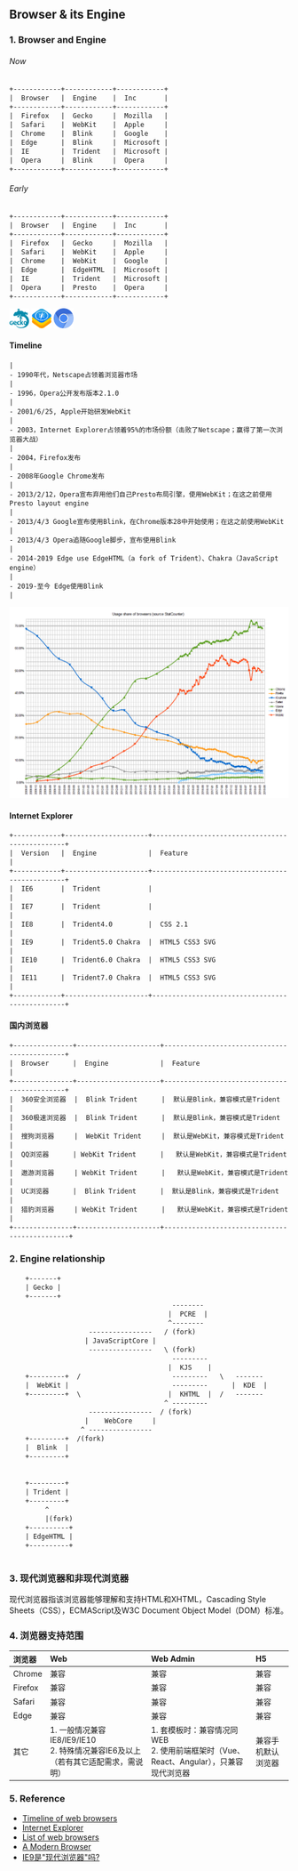 ## Browser & its Engine

### 1. Browser and Engine

###### Now

```
+------------+------------+------------+
|  Browser   |  Engine    |  Inc       |
+------------+------------+------------+
|  Firefox   |  Gecko     |  Mozilla   |
|  Safari    |  WebKit    |  Apple     |
|  Chrome    |  Blink     |  Google    |
|  Edge      |  Blink     |  Microsoft |
|  IE        |  Trident   |  Microsoft |
|  Opera     |  Blink     |  Opera     |
+------------+------------+------------+
```


###### Early

```
+------------+------------+------------+
|  Browser   |  Engine    |  Inc       |
+------------+------------+------------+
|  Firefox   |  Gecko     |  Mozilla   |
|  Safari    |  WebKit    |  Apple     |
|  Chrome    |  WebKit    |  Google    |
|  Edge      |  EdgeHTML  |  Microsoft |
|  IE        |  Trident   |  Microsoft |
|  Opera     |  Presto    |  Opera     |
+------------+------------+------------+
```
<img src="./images/Mozillagecko-logo.svg.png" width="36" height="36" />
<img src="./images/WebKit_logo_(2015).svg.png" width="36" height="36" />
<img src="./images/Chromium_Material_Icon.png" width="36" height="36" />

#### Timeline

```
|
- 1990年代，Netscape占领着浏览器市场
|
- 1996，Opera公开发布版本2.1.0  
|
- 2001/6/25, Apple开始研发WebKit 
|
- 2003，Internet Explorer占领着95%的市场份额（击败了Netscape；赢得了第一次浏览器大战）
|
- 2004，Firefox发布
|
- 2008年Google Chrome发布
| 
- 2013/2/12，Opera宣布弃用他们自己Presto布局引擎，使用WebKit；在这之前使用 Presto layout engine
| 
- 2013/4/3 Google宣布使用Blink，在Chrome版本28中开始使用；在这之前使用WebKit
| 
- 2013/4/3 Opera追随Google脚步，宣布使用Blink
|
- 2014-2019 Edge use EdgeHTML（a fork of Trident）、Chakra（JavaScript engine）
|
- 2019-至今 Edge使用Blink
|
```

![BrowserUsageShare](./images/BrowserUsageShare.png)

#### Internet Explorer

```
+------------+---------------------+------------------------------------------------+
|  Version   |  Engine             |  Feature                                       |
+------------+---------------------+------------------------------------------------+
|  IE6       |  Trident            |                                                |  
|  IE7       |  Trident            |                                                |  
|  IE8       |  Trident4.0         |  CSS 2.1                                       |    
|  IE9       |  Trident5.0 Chakra  |  HTML5 CSS3 SVG                                |
|  IE10      |  Trident6.0 Chakra  |  HTML5 CSS3 SVG                                |
|  IE11      |  Trident7.0 Chakra  |  HTML5 CSS3 SVG                                |
+------------+---------------------+------------------------------------------------+
```

#### 国内浏览器

```
+---------------+---------------------+---------------------------------------------+
|  Browser      |  Engine             |  Feature                                    |
+---------------+---------------------+---------------------------------------------+
|  360安全浏览器  |  Blink Trident      |  默认是Blink，兼容模式是Trident                |  
|  360极速浏览器  |  Blink Trident      |  默认是Blink，兼容模式是Trident                |
|  搜狗浏览器     |  WebKit Trident     |  默认是WebKit，兼容模式是Trident               |  
|  QQ浏览器      | WebKit Trident      |   默认是WebKit，兼容模式是Trident              | 
|  遨游浏览器     | WebKit Trident      |   默认是WebKit，兼容模式是Trident              |  
|  UC浏览器      |  Blink Trident      |  默认是Blink，兼容模式是Trident                |
|  猎豹浏览器     | WebKit Trident      |   默认是WebKit，兼容模式是Trident              |  
+---------------+---------------------+----------------------------------------------+
```

### 2. Engine relationship

```
    +-------+  
    | Gecko |    
    +-------+	
                                         --------   
                                        |  PCRE  |    
                                        ^--------   
                    ----------------   / (fork)
                   | JavaScriptCore |       
                    ----------------   \ (fork)  
                                         ---------   
                                        |  KJS    |   
    +---------+  /                       ---------   \   -------
    |  WebKit |                          ---------      |  KDE  |
    +---------+  \                      |  KHTML  |  /   -------
                                       ^ --------- 
                    ----------------  / (fork)
                   |    WebCore     |    
                  ^ ----------------    			
    +---------+  /(fork)
    |  Blink  |    
    +---------+							                 
		
				    
    +---------+  
    | Trident |    
    +---------+
		 ^
		 |(fork)
    +----------+  
    | EdgeHTML |    
    +----------+
     
```

### 3. 现代浏览器和非现代浏览器
现代浏览器指该浏览器能够理解和支持HTML和XHTML，Cascading Style Sheets（CSS），ECMAScript及W3C Document Object Model（DOM）标准。

### 4. 浏览器支持范围

|    浏览器           |     Web         |    Web Admin    |    H5
|:------------- |:---------------| :-------------|:------------
| Chrome        |     兼容         |     兼容      |兼容
| Firefox       |     兼容         |     兼容      |兼容
| Safari        |     兼容         |     兼容      |兼容
| Edge          |     兼容		    |     兼容       |兼容
| 其它       | 1. 一般情况兼容IE8/IE9/IE10 <br> 2. 特殊情况兼容IE6及以上（若有其它适配需求，需说明） | 1. 套模板时：兼容情况同WEB<br> 2. 使用前端框架时（Vue、React、Angular），只兼容现代浏览器 | 兼容手机默认浏览器


### 5. Reference
* [Timeline of web browsers](https://en.wikipedia.org/wiki/Timeline_of_web_browsers)
* [Internet Explorer](https://en.wikipedia.org/wiki/Internet_Explorer)
* [List of web browsers](https://en.wikipedia.org/wiki/List_of_web_browsers#WebKit-based)
* [A Modern Browser](https://blogs.msdn.microsoft.com/tims/2011/02/15/a-modern-browser/)
* [IE9是"现代浏览器"吗?](https://36kr.com/p/15382)


